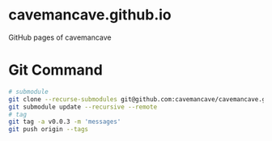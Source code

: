# cavemancave.github.io



GitHub pages of cavemancave


# Git Command
```bash
# submodule
git clone --recurse-submodules git@github.com:cavemancave/cavemancave.github.io.git  
git submodule update --recursive --remote 
# tag
git tag -a v0.0.3 -m 'messages'
git push origin --tags
```
